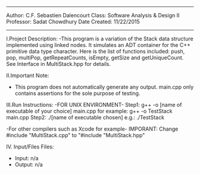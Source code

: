 ****************************************
Author:		   C.F. Sebastien Dalencourt
Class:	   Software Analysis & Design II
Professor:			     Sadat Chowdhury
Date Created:                 11/22/2015
****************************************


I.Project Description: 
-This program is a variation of the Stack data structure
 implemented using linked nodes. It simulates an ADT 
 container for the C++ primitive data type character. 
 Here is the list of functions included: push, pop, multiPop,
 getRepeatCounts, isEmpty, getSize and getUniqueCount. 
 See Interface in MultiStack.hpp for details.


II.Important Note:
- This program does not automatically generate any output. 
  main.cpp only contains assertions for the sole purpose of testing.


III.Run Instructions:
-FOR UNIX ENVIRONMENT-
Step1:
  g++ -o [name of executable of your choice] main.cpp
  for example:  g++ -o TestStack main.cpp
Step2:
	./[name of executable chosen]
	e.g.: ./TestStack

-For other compilers such as Xcode for example-
IMPORANT: Change #include "MultiStack.cpp" to "#include "MultiStack.hpp"


IV. Input/Files Files:
- Input:  n/a
- Output: n/a

